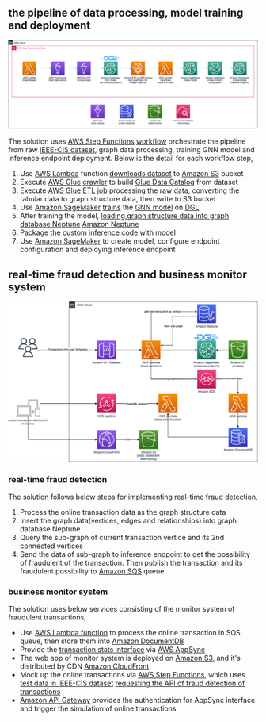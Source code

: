 ## the pipeline of data processing, model training and deployment

![architecture of model training](./images/model-training.png)

The solution uses [AWS Step Functions][step-functions] [workflow][workflow] orchestrate the pipeline from raw [IEEE-CIS dataset][dataset], graph data processing, training GNN model and inference endpoint deployment. Below is the detail for each workflow step,

1. Use [AWS Lambda][lambda] function [downloads dataset][download-raw-data] to [Amazon S3][s3] bucket
2. Execute [AWS Glue][glue] [crawler][glue-crawler] to build [Glue Data Catalog][data-catalog] from dataset
3. Execute [AWS Glue ETL job][glue-etl] processing the raw data, converting the tabular data to graph structure data, then write to S3 bucket
4. Use [Amazon SageMaker][sagemaker] [trains][sagemaker-training-job] the [GNN model][training-src] on [DGL][dgl]
5. After training the model, [loading graph structure data into graph database Neptune][import-neptune] [Amazon Neptune][neptune]
6. Package the custom [inference code with model][repackage-model]
7. Use [Amazon SageMaker][sagemaker] to create model, configure endpoint configuration and deploying inference endpoint

## real-time fraud detection and business monitor system

![architecture of real-time inference and business dashboard](./images/system-arch.png)

### real-time fraud detection

The solution follows below steps for [implementing real-time fraud detection][realtime-inference],

1. Process the online transaction data as the graph structure data
2. Insert the graph data(vertices, edges and relationships) into graph database Neptune
3. Query the sub-graph of current transaction vertice and its 2nd connected vertices
4. Send the data of sub-graph to inference endpoint to get the possibility of fraudulent of the transaction. Then publish the transaction and its fraudulent possibility to [Amazon SQS][sqs] queue

### business monitor system

The solution uses below services consisting of the monitor system of fraudulent transactions,

- Use [AWS Lambda function][transactions-deposit] to process the online transaction in SQS queue, then store them into [Amazon DocumentDB][documentdb]
- Provide the [transaction stats interface][transactions-stats-api] via [AWS AppSync][appsync]
- The web app of monitor system is deployed on [Amazon S3][s3], and it's distributed by CDN [Amazon CloudFront][cloudfront]
- Mock up the online transactions via [AWS Step Functions][step-functions], which uses [test data in IEEE-CIS dataset][dataset] [requesting the API of fraud detection of transactions][sim-online-transactions]
- [Amazon API Gateway][api-gateway] provides the authentication for AppSync interface and trigger the simulation of online transactions


[dataset]: https://www.kaggle.com/c/ieee-fraud-detection/
[vpc]: https://aws.amazon.com/en/vpc/
[nat-gateway]: https://docs.aws.amazon.com/vpc/latest/userguide/vpc-nat-gateway.html
[igw]: https://docs.aws.amazon.com/vpc/latest/userguide/VPC_Internet_Gateway.html
[neptune]: https://aws.amazon.com/en/neptune/
[sqs]: https://aws.amazon.com/en/sqs/
[step-functions]: https://aws.amazon.com/en/step-functions/
[glue]: https://aws.amazon.com/en/glue/
[ecs]: https://aws.amazon.com/en/ecs/
[fargate]: https://aws.amazon.com/en/fargate/
[sagemaker]: https://aws.amazon.com/en/sagemaker/
[lambda]: https://aws.amazon.com/en/lambda/
[documentdb]: https://aws.amazon.com/en/documentdb/
[s3]: https://aws.amazon.com/en/s3/
[cloudfront]: https://aws.amazon.com/en/cloudfront/
[api-gateway]: https://aws.amazon.com/en/api-gateway/
[appsync]: https://aws.amazon.com/en/appsync/
[secrets-manager]: https://aws.amazon.com/en/secrets-manager/
[data-catalog]: https://docs.aws.amazon.com/zh_cn/glue/latest/dg/populate-data-catalog.html
[glue-crawler]: https://github.com/awslabs/realtime-fraud-detection-with-gnn-on-dgl/blob/main/src/lambda.d/crawl-data-catalog/index.ts
[download-raw-data]: https://github.com/awslabs/realtime-fraud-detection-with-gnn-on-dgl/blob/main/src/lambda.d/ingest/import.py
[glue-etl]: https://github.com/awslabs/realtime-fraud-detection-with-gnn-on-dgl/blob/main/src/scripts/glue-etl.py
[sagemaker-training-job]: https://docs.aws.amazon.com/zh_cn/sagemaker/latest/dg/train-model.html
[dgl]: https://www.dgl.ai/
[training-src]: https://github.com/awslabs/realtime-fraud-detection-with-gnn-on-dgl/tree/main/src/sagemaker/FD_SL_DGL/gnn_fraud_detection_dgl
[import-neptune]: https://github.com/awslabs/realtime-fraud-detection-with-gnn-on-dgl/tree/main/src/container.d/load-graph-data
[repackage-model]: https://github.com/awslabs/realtime-fraud-detection-with-gnn-on-dgl/blob/main/src/lambda.d/repackage-model/app.py
[workflow]: https://github.com/awslabs/realtime-fraud-detection-with-gnn-on-dgl/blob/661c3af67f13d2c7ab5028936e8fd0168ad65a96/src/lib/training-stack.ts#L714-L725
[realtime-inference]: https://github.com/awslabs/realtime-fraud-detection-with-gnn-on-dgl/blob/main/src/lambda.d/inference/func/inferenceApi.py
[transactions-deposit]: https://github.com/awslabs/realtime-fraud-detection-with-gnn-on-dgl/blob/main/src/lambda.d/dashboard/event.ts
[transactions-stats-api]: https://github.com/awslabs/realtime-fraud-detection-with-gnn-on-dgl/blob/main/src/lambda.d/dashboard/api.ts
[sim-online-transactions]: https://github.com/awslabs/realtime-fraud-detection-with-gnn-on-dgl/blob/main/src/lambda.d/simulator/gen.py